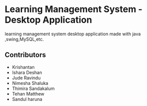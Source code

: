 # Learning Management System - Desktop Application

learning management system desktop application made with java ,swing,MySQL,etc.


## Contributors
- Krishantan
- Ishara Deshan
- Jude Ravindu
- Nimesha Shaluka
- Thimira Sandakalum
- Tehan Matthew
- Sandul haruna
